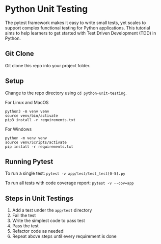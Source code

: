 # Python Unit Testing
The pytest framework makes it easy to write small tests, yet scales to support complex functional testing for Python applications. This tutorial aims to help learners to get started with Test Driven Development (TDD) in Python.

## Git Clone
Git clone this repo into your project folder.

## Setup
Change to the repo directory using `cd python-unit-testing`.

For Linux and MacOS
```
python3 -m venv venv
source venv/bin/activate 
pip3 install -r requirements.txt
```

For Windows
```
python -m venv venv
source venv/Scripts/activate 
pip install -r requirements.txt
```

## Running Pytest
To run a single test:
`pytest -v app/test/test_test[0-5].py`

To run all tests with code coverage report:
`pytest -v --cov=app`

## Steps in Unit Testings
1. Add a test under the `app/test` directory
1. Fail the test
1. Write the simplest code to pass test
1. Pass the test
1. Refactor code as needed
1. Repeat above steps until every requirement is done